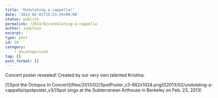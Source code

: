 ```yaml
---
title: 'Undulating a cappella!'
date: '2013-02-01T15:53:34+00:00'
status: publish
permalink: /2013/02/undulating-a-cappella
author: judytuna
excerpt: ''
type: post
id: 20
category:
    - Uncategorized
tag: []
post_format: []
---
```

Concert poster revealed! Created by our very own talented Kristina.

<div class="wp-caption alignnone" id="attachment_21" style="width: 672px">[![Spot the Octopus In Concert](files/2013/02/SpotPoster_v3-662x1024.png)](2013/02/undulating-a-cappella/spotposter_v3/)Spot sings at the Subterranean Arthouse in Berkeley on Feb. 23, 2013!

</div>